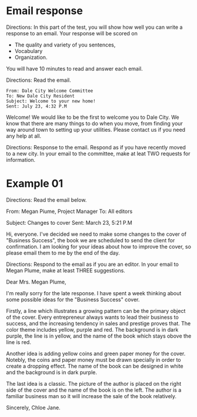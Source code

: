 # Email response

Directions: In this part of the test, you will show how well you can write a response to an email.
Your response will be scored on

- The quality and variety of you sentences,
- Vocabulary
- Organization.

You will have 10 minutes to read and answer each email.

Directions: Read the email.

    From: Dale City Welcome Committee
    To: New Dale City Resident
    Subject: Welcome to your new home!
    Sent: July 23, 4:32 P.M

Welcome! We would like to be the first to welcome you to Dale City. We know that there are
many things to do when you move, from finding your way around town to setting up your
utilities. Please contact us if you need any help at all.

Directions: Response to the email. Respond as if you have recently moved to a new city. In
your email to the committee, make at leat TWO requests for information.

# Example 01

Directions: Read the email below.

From: Megan Piume, Project Manager
To: All editors

Subject: Changes to cover
Sent: March 23, 5:21 P.M

Hi, everyone. I've decided we need to make some changes to the cover of "Business
Success", the book we are scheduled to send the client for confirmation. I am looking for
your ideas about how to improve the cover, so please email them to me by the end of the day.

Directions: Respond to the email as if you are an editor. In your email to Megan Plume,
make at least THREE suggestions.

Dear Mrs. Megan Plume,

I'm really sorry for the late response. I have spent a week thinking about some possible
ideas for the "Business Success" cover.

Firstly, a line which illustrates a growing pattern can be the primary object of the cover.
Every entrepreneur always wants to lead their business to success, and the increasing
tendency in sales and prestige proves that. The color theme includes yellow, purple and red.
The background is in dark purple, the line is in yellow, and the name of the book which stays
obove the line is red.

Another idea is adding yellow coins and green paper money for the cover. Notebly, the
coins and paper money must be drawn specially in order to create a dropping effect. The 
name of the book can be designed in white and the background is in dark purple.

The last idea is a classic. The picture of the author is placed on the right side of the cover
and the name of the book is on the left. The author is a familiar business man so it will
increase the sale of the book relatively.

Sincerely,
Chloe Jane.

<!-- https://zim.vn/bai-mau-writing-toeic-email -->